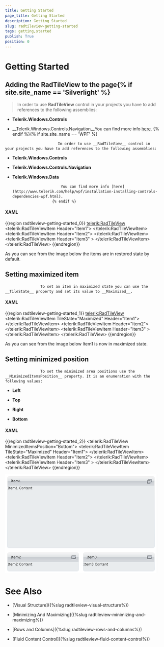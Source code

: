 ```yaml
---
title: Getting Started
page_title: Getting Started
description: Getting Started
slug: radtileview-getting-started
tags: getting,started
publish: True
position: 0
---
```


# Getting Started



## Adding the RadTileView to the page{% if site.site_name == 'Silverlight' %}

>In order to use __RadTileView__ control in your projects you have to add references to the following assemblies:
						

* __Telerik.Windows.Controls__

* __Telerik.Windows.Controls.Navigation__You can find more info [here](http://www.telerik.com/help/silverlight/installation-installing-controls-dependencies.html).
						{% endif %}{% if site.site_name == 'WPF' %}

>


							In order to use __RadTileView__ control in your projects you have to add references to the following assemblies:
						

* __Telerik.Windows.Controls__

* __Telerik.Windows.Controls.Navigation__

* __Telerik.Windows.Data__


							You can find more info [here](http://www.telerik.com/help/wpf/installation-installing-controls-dependencies-wpf.html).
						{% endif %}

#### __XAML__

{{region radtileview-getting-started_0}}
	<UserControl x:Class="RadTileViewHelpExamples.MainPage"
	    xmlns="http://schemas.microsoft.com/winfx/2006/xaml/presentation" 
	    xmlns:x="http://schemas.microsoft.com/winfx/2006/xaml"
	    xmlns:telerik="http://schemas.telerik.com/2008/xaml/presentation">
	    <Grid x:Name="LayoutRoot">
	        <telerik:RadTileView>
	            <telerik:RadTileViewItem Header="Item1">
	                <TextBlock Text="Item1 Content"/>
	            </telerik:RadTileViewItem>
	            <telerik:RadTileViewItem Header="Item2">
	                <TextBlock Text="Item2 Content"/>
	            </telerik:RadTileViewItem>
	            <telerik:RadTileViewItem Header="Item3" >
	                <TextBlock Text="Item3 Content"/>
	            </telerik:RadTileViewItem>
	        </telerik:RadTileView>
	    </Grid>
	</UserControl>
	{{endregion}}



As you can see from the image below the items are in restored state by default.

##  Setting maximized item


					To set an item in maximized state you can use the __TileState__ property and set its value to __Maximized__.
				

#### __XAML__

{{region radtileview-getting-started_1}}
	<telerik:RadTileView>
	    <telerik:RadTileViewItem TileState="Maximized" Header="Item1">
	        <TextBlock Text="Item1 Content"/>
	    </telerik:RadTileViewItem>
	    <telerik:RadTileViewItem Header="Item2">
	        <TextBlock Text="Item2 Content"/>
	    </telerik:RadTileViewItem>
	    <telerik:RadTileViewItem Header="Item3" >
	        <TextBlock Text="Item3 Content"/>
	    </telerik:RadTileViewItem>
	</telerik:RadTileView>
	{{endregion}}



As you can see from the image below Item1 is now in maximized state.

## Setting minimized position


					To set the minimized area positions use the __MinimizedItemsPosition__ property. It is an enumeration with the following values:
				

* __Left__

* __Top__

* __Right__

* __Bottom__

#### __XAML__

{{region radtileview-getting-started_2}}
	<telerik:RadTileView MinimizedItemsPosition="Bottom">
	    <telerik:RadTileViewItem TileState="Maximized" Header="Item1">
	        <TextBlock Text="Item1 Content"/>
	    </telerik:RadTileViewItem>
	    <telerik:RadTileViewItem Header="Item2">
	        <TextBlock Text="Item2 Content"/>
	    </telerik:RadTileViewItem>
	    <telerik:RadTileViewItem Header="Item3" >
	        <TextBlock Text="Item3 Content"/>
	    </telerik:RadTileViewItem>
	</telerik:RadTileView>
	{{endregion}}

![Tile View - minimized items position](images/tileview_Step3.png)

# See Also

 * [Visual Structure]({%slug radtileview-visual-structure%})

 * [Minimizing And Maximizing]({%slug radtileview-minimizing-and-maximizing%})

 * [Rows and Columns]({%slug radtileview-rows-and-columns%})

 * [Fluid Content Control]({%slug radtileview-fluid-content-control%})
